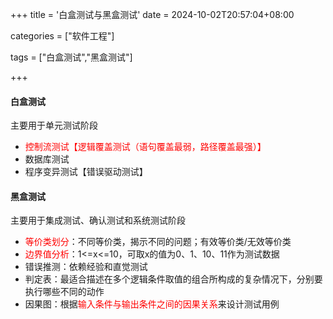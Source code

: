 +++
title = '白盒测试与黑盒测试'
date = 2024-10-02T20:57:04+08:00

categories = ["软件工程"]

tags = ["白盒测试","黑盒测试"]

+++





#### 白盒测试

主要用于单元测试阶段

- <font color='red'>控制流测试【逻辑覆盖测试（语句覆盖最弱，路径覆盖最强）】</font>
- 数据库测试
- 程序变异测试【错误驱动测试】



#### 黑盒测试

主要用于集成测试、确认测试和系统测试阶段

- <font color='red'>等价类划分</font>：不同等价类，揭示不同的问题；有效等价类/无效等价类
- <font color='red'>边界值分析</font>：1<=x<=10，可取x的值为0、1、10、11作为测试数据
- 错误推测：依赖经验和直觉测试
- 判定表：最适合描述在多个逻辑条件取值的组合所构成的复杂情况下，分别要执行哪些不同的动作
- 因果图：根据<font color='red'>输入条件与输出条件之间的因果关系</font>来设计测试用例



